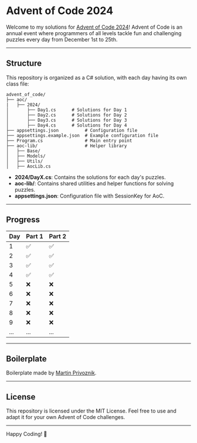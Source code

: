 # Advent of Code 2024

Welcome to my solutions for [Advent of Code 2024](https://adventofcode.com/2024)! Advent of Code is an annual event where programmers of all levels tackle fun and challenging puzzles every day from December 1st to 25th.

---

## Structure
This repository is organized as a C# solution, with each day having its own class file:

```
advent_of_code/
├── aoc/
|   ├── 2024/
│       ├── Day1.cs      # Solutions for Day 1
│       ├── Day2.cs      # Solutions for Day 2
│       ├── Day3.cs      # Solutions for Day 3
│       ├── Day4.cs      # Solutions for Day 4
├── appsettings.json          # Configuration file
├── appsettings.example.json  # Example configuration file
├── Program.cs                # Main entry point
├── aoc-lib/                  # Helper library
│   ├── Base/
│   ├── Models/
│   ├── Utils/
│   ├── AocLib.cs

```

- **2024/DayX.cs**: Contains the solutions for each day's puzzles.
- **aoc-lib/**: Contains shared utilities and helper functions for solving puzzles.
- **appsettings.json**: Configuration file with SessionKey for AoC.

---

## Progress
| Day  | Part 1 | Part 2 |
|------|--------|--------|
| 1    | ✅      | ✅      |
| 2    | ✅      | ✅      |
| 3    | ✅      | ✅      |
| 4    | ✅      | ✅      |
| 5    | ❌      | ❌      |
| 6    | ❌      | ❌      |
| 7    | ❌      | ❌      |
| 8    | ❌      | ❌      |
| 9    | ❌      | ❌      |
| ...  | ...    | ...    |

---

## Boilerplate
Boilerplate made by [Martin Privoznik](https://github.com/MartinPrivoznik).

---

## License
This repository is licensed under the MIT License. Feel free to use and adapt it for your own Advent of Code challenges.

---

Happy Coding! 🎄
